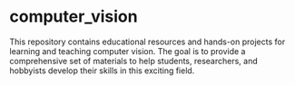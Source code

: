 # computer_vision
This repository contains educational resources and hands-on projects for learning and teaching computer vision. The goal is to provide a comprehensive set of materials to help students, researchers, and hobbyists develop their skills in this exciting field.
